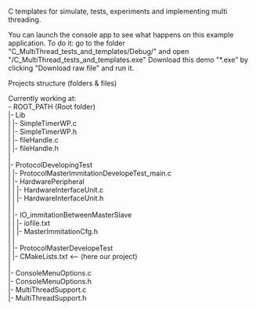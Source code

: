 C templates for simulate, tests, experiments and implementing multi threading.

You can launch the console app to see what happens on this example application. To do it: go to the folder "C_MultiThread_tests_and_templates/Debug/" and open "/C_MultiThread_tests_and_templates.exe"
Download this demo "*.exe" by clicking "Download raw file" and run it.


Projects structure (folders & files)

Currently working at:
<br />- ROOT_PATH (Root folder)
<br />	|- Lib
<br />	|   |- SimpleTimerWP.c
<br />	|   |- SimpleTimerWP.h
<br />	|   |- fileHandle.c
<br />	|   |- fileHandle.h
<br />	|
<br />	|- ProtocolDevelopingTest
<br />	|   |- ProtocolMasterImmitationDevelopeTest_main.c
<br />	|   |- HardwarePeripheral
<br />	|   |   |- HardwareInterfaceUnit.c
<br />	|   |   |- HardwareInterfaceUnit.h
<br />	|   |
<br />	|   |- IO_immitationBetweenMasterSlave
<br />	|   |   |- iofile.txt
<br />	|   |	|- MasterImmitationCfg.h
<br />	|   |
<br />	|   |- ProtocolMasterDevelopeTest
<br />	|       |- CMakeLists.txt   <-- (here our project)
<br />	|
<br />	|- ConsoleMenuOptions.c
<br />	|- ConsoleMenuOptions.h
<br />	|- MultiThreadSupport.c
<br />	|- MultiThreadSupport.h